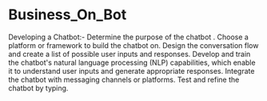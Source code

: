 # Business_On_Bot
Developing a Chatbot:-
Determine the purpose of the chatbot . 
Choose a platform or framework to build the chatbot on. 
Design the conversation flow and create a list of possible user inputs and responses.
Develop and train the chatbot's natural language processing (NLP) capabilities, which enable it to understand user inputs and generate appropriate responses. 
Integrate the chatbot with messaging channels or platforms. 
Test and refine the chatbot by typing.
